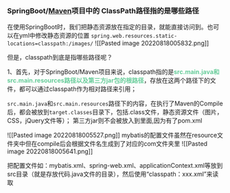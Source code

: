 
### SpringBoot/[Maven](https://so.csdn.net/so/search?q=Maven&spm=1001.2101.3001.7020)项目中的 ClassPath路径指的是哪些路径

在使用SpringBoot时，我们把静态资源放在指定的目录，就能直接访问到。也可以在yml中修改静态资源的位置 `spring.web.resources.static-locations=classpath:/images/`
![[Pasted image 20220818005832.png]]

但是，classpath到底是指哪些路径呢？

1、首先，对于SpringBoot/Maven项目来说，classpath指的是<font color=#66CC99 style=" font-weight:bold;">src.main.java和src.main.resources路径以及第三方jar包的根路径</font>，存放在这两个路径下的文件，都可以通过classpath作为相对路径来引用；

`src.main.java`和`src.main.resources`路径下的内容，在执行了Maven的Compile后，都会被放到`target.classes`目录下，包括.class文件，静态资源文件（图片，CSS，jQuery文件等）；
第三方jar则不会被放入到里面,因为有了pom.xml

![[Pasted image 20220818005527.png]]
mybatis的配置文件虽然在resource文件夹中但在compile后会根据文件名生成到了对应的com文件夹里
![[Pasted image 20220818005641.png]]

把配置文件如：mybatis.xml、spring-web.xml、applicationContext.xml等放到src目录（就是存放代码.java文件的目录），然后使用“classpath：xxx.xml”来读取